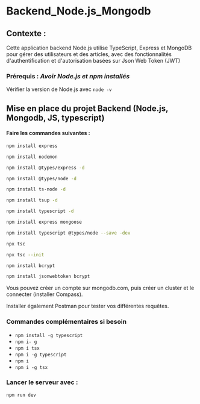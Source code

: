 # Backend_Node.js_Mongodb

## Contexte :
Cette application backend Node.js utilise TypeScript, Express et MongoDB pour gérer des utilisateurs et des articles, avec des fonctionnalités d'authentification et d'autorisation basées sur Json Web Token (JWT)

### Prérequis : *Avoir Node.js et npm installés*
Vérifier la version de Node.js avec `node -v`

## Mise en place du projet Backend (Node.js, Mongodb, JS, typescript)

#### Faire les commandes suivantes :

```bash
npm install express
```
```bash
npm install nodemon
```
```bash
npm install @types/express -d
```
```bash
npm install @types/node -d
```
```bash
npm install ts-node -d
```
```bash
npm install tsup -d
```
```bash
npm install typescript -d
```
```bash
npm install express mongoose
```
```bash
npm install typescript @types/node --save -dev
```
```bash
npx tsc
```
```bash
npx tsc --init
```
```bash
npm install bcrypt
```
```bash
npm install jsonwebtoken bcrypt
```



Vous pouvez créer un compte sur mongodb.com, puis créer un cluster et le connecter (installer Compass).

Installer également Postman pour tester vos différentes requêtes.

### Commandes complémentaires si besoin

- `npm install -g typescript`
- `npm i- g`
- `npm i tsx`
- `npm i -g typescript`
- `npm i`
- `npm i -g tsx`

### Lancer le serveur avec :
```bash
npm run dev
```
